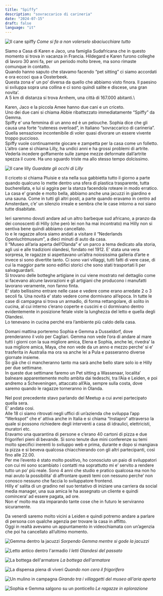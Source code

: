 ```yaml
---
title: "Spiffy"
description: "sovraccarico di carineria"
date: "2024-07-15"
draft: false
language: "it"
---
```


![Il cane spiffy](../../../../assets/images/post-19/pic-1.jpg)
_Come si fa a non volerselo sbaciucchiare tutto_

Siamo a Casa di Karen e Jaco, una famiglia Sudafricana che in questo momento si trova in vacanza in Francia. Hildegard e Karen furono colleghe di lavoro 30 anni fa, per un periodo molto breve, ma sono rimaste comunque in contatto.\
Quando hanno saputo che stavamo facendo “pet sitting” ci siamo accordati e ora eccoci qua a Oosterbeek.\
Questa zona e’ un po’ diversa da quello che abbiamo visto finora. Il paesino si sviluppa sopra una collina e ci sono quindi salite e discese, una gran novita’.\
A 5 km di distanza si trova Arnhem, una città di 167.000 abitanti.\

Karen, Jaco e la piccola Amee hanno due cani e un criceto.\
Uno dei due cani si chiama Abbie ribattezzato immediatamente “Spiffy” da Gemma.\
Spiffy e’ una femmina di un anno ed è un pelouche. Sophia dice che gli causa una forte “cuteness overload”, in Italiano “sovraccarico di carineria”. Quella sensazione incontenibile di voler quasi divorare un essere vivente troppo puccioso.\
Spiffy vuole continuamente giocare e zampetta per la casa come un folletto.\
L’altro cane si chiama Lilly, ha undici anni e ha grossi problemi di artrite.
Vederla incedere goffamente sulle zampe mezze deformate dall’artrite spezza il cuore. Ha uno sguardo triste ma allo stesso tempo dolcissimo.

![Il cane lilly](../../../../assets/images/post-19/pic-2.jpg)
_Guardate gli occhi di Lilly_

Il criceto si chiama Pluisie e sta nella sua gabbietta tutto il giorno a parte quando qualcuno lo mette dentro una sfera di plastica trasparente, tutta bucherellata, e lui si aggira per la stanza facendola roteare in modo erratico.\
La casa e’ grande e molto bella, abbiamo anche una jacuzzi in giardino e una sauna.
Come in tutti gli altri posti, a parte quando eravamo in centro ad Amsterdam, c’e’ un silenzio irreale e sembra che le case intorno a noi siano tutte disabitate.

Ieri saremmo dovuti andare ad un altro barbeque sud africano, a pranzo da dei conoscenti di Hilly (che però lei non ha mai incontrato) ma Hilly non si sentiva bene quindi abbiamo cancellato.\
Io e le ragazze allora siamo andati a visitare il “Nederlands Openluchtmuseum”, a dieci minuti di auto da casa.\
Il “Museo all’aria aperta dell’Olanda” e’ un parco a tema dedicato alla storia, agli usi e alle tradizioni olandesi, fondato nel 1912. E’ stata una vera sorpresa, le ragazze si aspettavano un’altra noiosissima galleria d’arte e invece si sono divertite tanto.
Ci sono vari villaggi, tutti fatti di vere case, di cui la maggior parte sono edifici storici che sono stati trasportati lì per salvaguardarli.\
Si trovano delle botteghe artigiane in cui viene mostrato nel dettaglio come si facevano alcune lavorazioni e gli artigiani che producono i manufatti lavorano veramente, non fanno finta.\
E’ stato bellissimo entrare nelle case e vedere come erano arredate 2 o 3 secoli fa.
Una novità e’ stato vedere come dormivano all’epoca. In tutte le case di campagna si trova un armadio, di forma rettangolare, di solito in cucina, al cui interno c’erano coperte e cuscini e ci dormivano dentro evidentemente in posizione fetale viste la lunghezza del letto e quella degli Olandesi.\
Lo tenevano in cucina perché era l’ambiente più caldo della casa.

Domani mattina porteremo Sophia e Gemma a Dusseldorf, dove prenderanno il volo per Cagliari. Gemma non vede l’ora di andare al mare tutti i giorni con la sua migliore amica, Elena e Sophia, anche lei, rivedra’ la sua migliore amica, Maya, che non vede da un anno e mezzo perche’ si e’ trasferita in Australia ma ora va anche lei a Pula e passeranno diverse giornate insieme.\
So già che ci mancheranno tanto ma sarà anche bello stare solo io e Hilly per due settimane.\
In queste due settimane faremo un Pet sitting a Wassenaar, localita’ balneare apparentemente molto ambita dai tedeschi, tra l’Aia e Leiden, e poi andremo a Scheveningen, attaccato all’Aia, sempre sulla costa, dove saremo quando le ragazze torneranno in Olanda.

Nel post precedente stavo parlando del Meetup a cui avrei partecipato quella sera.\
E’ andata cosi.\
Alle 18 ci siamo ritrovati negli uffici di un’azienda che sviluppa l’app “Werkspot” che e’ attiva anche in Italia e si chiama “Instapro” attraverso la quale si possono richiedere degli interventi a casa di idraulici, elettricisti, muratori etc.\
Eravamo una quarantina di persone e c’erano 40 cartoni di pizza e due frigoriferi pieni di bevande. Si sono tenute due mini conferenze su temi molto specifici inerenti lo sviluppo web e prima, durante e dopo si mangiava la pizza e si beveva qualcosa chiacchierando con gli altri partecipanti, così fino alle 22.00.\
Per me l’evento è stato molto positivo, ho conosciuto un paio di sviluppatori con cui mi sono scambiato i contatti ma soprattutto mi e’ servito a rendere tutto un po’ più reale. Sono 4 anni che studio e pratico qualcosa ma non ho mai avuto la possibilita’ di affrontare questi temi con nessuno perche’ non conosco nessuno che faccia lo sviluppatore frontend.\
Hilly e’ salita di un gradino nel suo tentativo di iniziare una carriera da social media manager, una sua amica le ha assegnato un cliente e quindi comincera’ ad essere pagata, ad ore.\
Non e’ molto ma sta imparando tante cose che in futuro le serviranno sicuramente.

Da venerdì saremo molto vicini a Leiden e quindi potremo andare a parlare di persona con qualche agenzia per trovare la casa in affitto.\
Oggi in realtà avevamo un appuntamento in videochiamata con un’agenzia che poi ha cancellato all’ultimo momento.

![Gemma dentro la jacuzzi](../../../../assets/images/post-19/pic-3.jpg)
_Sorpendo Gemma mentre si gode la jacuzzi_

![Letto antico dentro l'armadio](../../../../assets/images/post-19/pic-4.jpg)
_I letti Olandesi del passato_

![La bottega dell'armatore](../../../../assets/images/post-19/pic-5.jpg)
_La bottega dell'armatore_

![La dispensa piena di viveri](../../../../assets/images/post-19/pic-6.jpg)
_Quando non cera il frigorifero_

![Un mulino in campagna](../../../../assets/images/post-19/pic-7.jpg)
_Girando tra i villaggetti del museo all'aria aperta_

![Sophia e Gemma salgono su un ponticello](../../../../assets/images/post-19/pic-8.jpg)
_Le ragazze in eplorazione_
